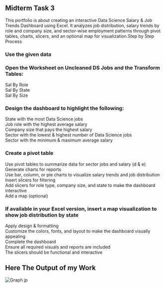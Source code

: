 ## Midterm Task 3

This portfolio is about creating an interactive Data Science Salary & Job Trends Dashboard using Excel. It analyzes job distribution, salary trends by role and company size, and sector-wise employment patterns through pivot tables, charts, slicers, and an optional map for visualization.Step by Step Process

### Use the given data
### Open the Worksheet on Uncleaned DS Jobs and the Transform Tables:  
Sal By Role  
Sal By State  
Sal By Size  
### Design the dashboard to highlight the following:  
State with the most Data Science jobs  
Job role with the highest average salary  
Company size that pays the highest salary  
Sector with the lowest & highest number of Data Science jobs  
Sector with the minimum & maximum average salary  
### Create a pivot table  
Use pivot tables to summarize data for sector jobs and salary (d & e)  
Generate charts for reports  
Use bar, column, or pie charts to visualize salary trends and job distribution  
Insert slicers for filtering  
Add slicers for role type, company size, and state to make the dashboard interactive  
Add a map (optional)  
### If available in your Excel version, insert a map visualization to show job distribution by state  
Apply design & formatting  
Customize the colors, fonts, and layout to make the dashboard visually appealing  
Complete the dashboard  
Ensure all required visuals and reports are included  
The slicers should be functional and interactive  

## Here The Output of my Work
![Graph jp](https://github.com/user-attachments/assets/dc98ce0c-87d9-4e5a-b762-beadadc201cf)

